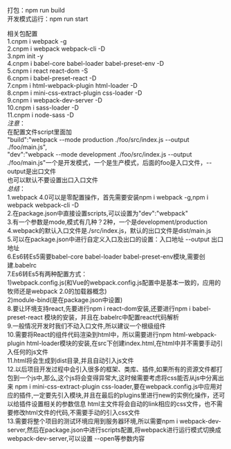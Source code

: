 打包：npm run build </br>
开发模式运行：npm run start</br>

相关包配置</br>
1.cnpm i webpack -g</br>
2.cnpm i webpack webpack-cli -D</br>
3.npm init -y</br>
4.cnpm i babel-core babel-loader babel-preset-env -D</br>
5.cnpm i react react-dom -S</br>
6.cnpm i babel-preset-react -D</br>
7.cnpm i html-webpack-plugin html-loader -D</br>
8.cnpm i mini-css-extract-plugin css-loader -D</br>
9.cnpm i webpack-dev-server -D</br>
10.cnpm i sass-loader -D</br>
11.cnpm i node-sass -D</br>
<em>注意</em>：</br>
    在配置文件script里面加   </br>
		"build":"webpack --mode production ./foo/src/index.js --output ./foo/main.js",</br>
		"dev":"webpack --mode development ./foo/src/index.js --output ./foo/main.js"一个是开发模式，一个是生产模式，后面的foo是入口文件，--output是出口文件</br>
	也可以默认不要设置出口入口文件</br>
<em>总结</em>：</br>
1.webpack 4.0可以是零配置操作，首先需要安装npm i webpack -g,npm i webpack webpack-cli -D</br>
2.在package.json中直接设置scripts,可以设置为"dev":"webpack"</br>
3.有一个参数是mode,模式有几种？2种，一个是development/production</br>
4.webpack的默认入口文件是./src/index.js，默认的出口文件是dist/main.js</br>
5.可以在package.json中进行自定义入口及出口的设置：入口地址 --output 出口地址</br>
6.Es6转Es5需要babel-core babel-loader babel-preset-env模块,需要创建.babelrc</br>
7.Es6转Es5有两种配置方式：</br>
1)webpack.config.js(和Vue的webpack.config.js配置中是基本一致的，应用的牧师还是webpack 2.0的加载器概念)</br>
2)module-bind(是在package.json中设置)</br>
8.要让环境支持react,先要进行npm i react-dom安装,还要进行npm i babel-preset-react 模块的安装，并且在.babelrc中配置react代码解析</br>
9.一般情况开发时我们不动入口文件,所以建议一个根级组件</br>
10.需要将React的组件代码渲染到html中，所以需要进行npm html-webpack-plugin html-loader模块的安装,在src下创建index.html,在html中并不需要手动引入任何的js文件</br>
11.html将会生成到dist目录,并且自动引入js文件</br>
12.以后项目开发过程中会引入很多的框架、类库、插件,如果所有的资源文件都打包到一个js中,那么,这个js将会变得异常大,这时候需要考虑将css能否从js中分离出来 npm i mini-css-extract-plugin css-loader,要在webpack.config.js中应用对应的插件,一定要先引入模块,并且在最后的plugins里进行new的实例化操作，还可以给插件设置相关的参数信息
html主文件将会自动的link相应的css文件，也不需要修改html文件的代码,不需要手动的引入css文件</br>
13.需要将整个项目的测试环境应用到服务器环境,所以需要npm i webpack-dev-server,然后在package.json中进行scripts配置,将webpack进行运行模式切换成webpack-dev-server,可以设置 --open等参数内容</br>


   

